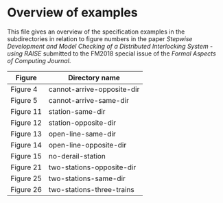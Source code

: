 # Overview of examples 
This file gives an overview of the specification examples in the subdirectories in relation to figure numbers in the paper *Stepwise Development and Model Checking of a Distributed Interlocking System - using RAISE* submitted to the FM2018 special issue of the *Formal Aspects of Computing Journal*.


| Figure        | Directory name |
| ------------- | ------------- |
| Figure 4  | cannot-arrive-opposite-dir  |
| Figure 5  | cannot-arrive-same-dir   |
| Figure 11  | station-same-dir   |
| Figure 12  | station-opposite-dir   |
| Figure 13  | open-line-same-dir   |
| Figure 14  | open-line-opposite-dir   |
| Figure 15  | no-derail-station   |
| Figure 21   | two-stations-opposite-dir  |
| Figure 25   | two-stations-same-dir   |
| Figure 26   | two-stations-three-trains   |
